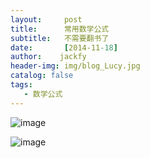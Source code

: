 ```yaml
---
layout:     post
title:      常用数学公式
subtitle:   不需要翻书了
date:       [2014-11-18]
author:    jackfy
header-img: img/blog_Lucy.jpg
catalog: false
tags:
   - 数学公式
---
```

![image](https://github.com/Opticscloudend/opticscloudend.github.io/assets/131378528/7b5bfdff-58f4-487d-98b3-781c7efbf8dc)

![image](https://github.com/Opticscloudend/opticscloudend.github.io/assets/131378528/8ce9adc7-9c26-4bb5-a6a6-30b2dac706a5)
